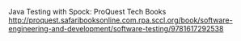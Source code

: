 
Java Testing with Spock: ProQuest Tech Books
 http://proquest.safaribooksonline.com.rpa.sccl.org/book/software-engineering-and-development/software-testing/9781617292538
